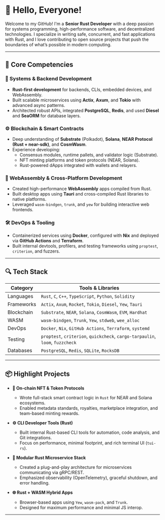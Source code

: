 # 👋 Hello, Everyone!

Welcome to my GitHub! I'm a **Senior Rust Developer** with a deep passion for systems programming, high-performance software, and decentralized technologies. I specialize in writing safe, concurrent, and fast applications with Rust, and I love contributing to open source projects that push the boundaries of what’s possible in modern computing.

---

## 🦀 Core Competencies

### 🚀 Systems & Backend Development
- **Rust-first development** for backends, CLIs, embedded devices, and WebAssembly.
- Built scalable microservices using **Actix**, **Axum**, and **Tokio** with advanced async patterns.
- Architected robust APIs, integrated **PostgreSQL**, **Redis**, and used **Diesel** and **SeaORM** for database layers.

### ⚙️ Blockchain & Smart Contracts
- Deep understanding of **Substrate** (Polkadot), **Solana**, **NEAR Protocol (Rust + near-sdk)**, and **CosmWasm**.
- Experience developing:
  - Consensus modules, runtime pallets, and validator logic (Substrate).
  - NFT minting platforms and token protocols (NEAR, Solana).
  - Rust-powered dApps integrated with wallets and relayers.

### 🧠 WebAssembly & Cross-Platform Development
- Created high-performance **WebAssembly** apps compiled from Rust.
- Built desktop apps using **Tauri** and cross-compiled Rust libraries to native platforms.
- Leveraged `wasm-bindgen`, `trunk`, and `yew` for building interactive web frontends.

### 🛠️ DevOps & Tooling
- Containerized services using **Docker**, configured with **Nix** and deployed via **GitHub Actions** and **Terraform**.
- Built internal devtools, profilers, and testing frameworks using `proptest`, `criterion`, and fuzzers.

---

## 🔍 Tech Stack

| Category       | Tools & Libraries                                                                 |
|----------------|------------------------------------------------------------------------------------|
| Languages      | `Rust`, `C`, `C++`, `TypeScript`, `Python`, `Solidity`                            |
| Frameworks     | `Actix`, `Axum`, `Rocket`, `Tokio`, `Diesel`, `Yew`, `Tauri`                      |
| Blockchain     | `Substrate`, `NEAR`, `Solana`, `CosmWasm`, `EVM`, `Hardhat`                       |
| WASM           | `wasm-bindgen`, `Trunk`, `Yew`, `stdweb`, `wee_alloc`                             |
| DevOps         | `Docker`, `Nix`, `GitHub Actions`, `Terraform`, `systemd`                         |
| Testing        | `proptest`, `criterion`, `quickcheck`, `cargo-tarpaulin`, `loom`, `fuzzcheck`    |
| Databases      | `PostgreSQL`, `Redis`, `SQLite`, `RocksDB`                                        |

---

## 📦 Highlight Projects

- **🔗 On-chain NFT & Token Protocols**
  - Wrote full-stack smart contract logic in `Rust` for NEAR and Solana ecosystems.
  - Enabled metadata standards, royalties, marketplace integration, and team-based minting rewards.

- **⚙️ CLI Developer Tools (Rust)**
  - Built internal Rust-based CLI tools for automation, code analysis, and Git integrations.
  - Focus on performance, minimal footprint, and rich terminal UI (`tui-rs`).

- **🧩 Modular Rust Microservice Stack**
  - Created a plug-and-play architecture for microservices communicating via gRPC/REST.
  - Emphasized observability (OpenTelemetry), graceful shutdown, and error handling.

- **🌐 Rust + WASM Hybrid Apps**
  - Browser-based apps using `Yew`, `wasm-pack`, and `Trunk`.
  - Designed for maximum performance and minimal JS interop.

---
